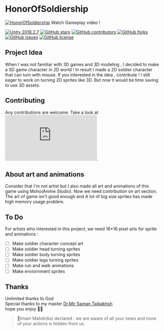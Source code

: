# HonorOfSoldiership  
[![HonorOfSoldiership](https://github.com/amirihusayn/HonorOfSoldiership/blob/main/Assets/Sprites/Screen.jpg)](https://youtu.be/C8ORI2uycVc)
Watch Gameplay video !


[![Unity 2018.2.7](https://img.shields.io/badge/unity-2018.4.36.f1-green.svg)](https://unity3d.com/get-unity/download)
[![GitHub stars](https://badgen.net/github/stars/amirihusayn/HonorOfSoldiership)](https://GitHub.com/amirihusayn/HonorOfSoldiership/stargazers/)
[![GitHub contributors](https://badgen.net/github/contributors/amirihusayn/HonorOfSoldiership)](https://GitHub.com/amirihusayn/HonorOfSoldiership/graphs/contributors/)
[![GitHub forks](https://badgen.net/github/forks/amirihusayn/HonorOfSoldiership/)](https://GitHub.com/amirihusayn/HonorOfSoldiership/network/)
[![GitHub issues](https://img.shields.io/github/issues/amirihusayn/HonorOfSoldiership.svg)](https://GitHub.com/amirihusayn/HonorOfSoldiership/issues/)
[![GitHub license](https://img.shields.io/github/license/amirihusayn/HonorOfSoldiership)](https://github.com/amirihusayn/HonorOfSoldiership)

## Project Idea
When I was not familiar with 3D games and 3D modeling , I decided to make a 3D game character in 2D world ! In result I made a 2D soldier character that can turn with mouse. If you interested in the idea , contribute !
I still eager to work on turning 2D sprites like 3D. But now it would be time saving to use 3D assets.

## Contributing
Any contributions are welcome. Take a look at ![Contributing guideline](https://github.com/amirihusayn/HonorOfSoldiership/blob/main/CONTRIBUTING.md).

## About art and animations
Consider that I'm not artist but I also made all art and animations of this game using Moho(Anime Studio). Now we need contribution on art section. The art of game isn't good enough and A lot of big size sprites has made high memory usage problem.

## To Do
For artists who interested in this project, we need 16*16 pixel arts for sprite and animations :  
- [ ] Make soldier character concept art
- [ ] Make soldier head turning sprites
- [ ] Make soldier body turning sprites
- [ ] Make soldier legs turning sprites
- [ ] Make run and walk animations
- [ ] Make enviornment sprites

## Thanks
  Unlimited thanks to God   
  Special thanks to my master [Dr.Mir Saman Tajbakhsh](https://mstajbakhsh.ir/)   
  hope you enjoy 🤗🌹  

>:blossom:Imam Mahdi(As) declared :
> we are aware of all your news 
> and none of your actions is hidden from us.
